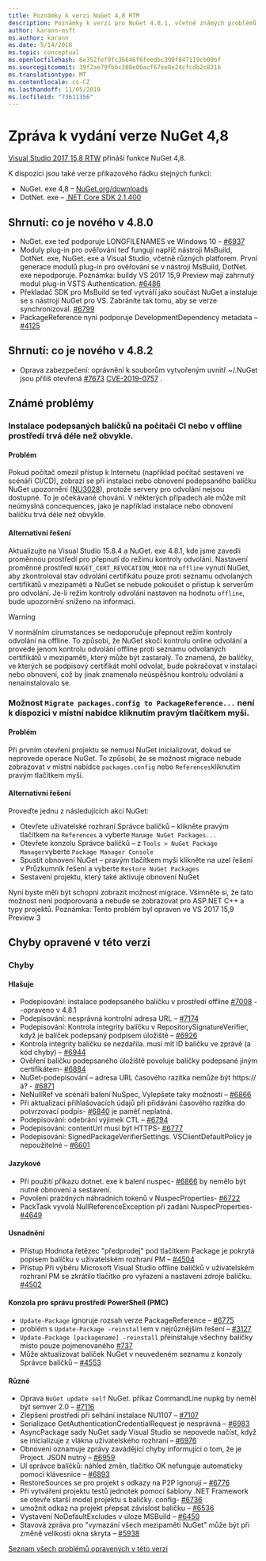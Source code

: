 ```yaml
---
title: Poznámky k verzi NuGet 4,8 RTM
description: Poznámky k verzi pro NuGet 4.8.1, včetně známých problémů, oprav chyb, přidaných funkcí a chcete odeslat obecnou.
author: karann-msft
ms.author: karann
ms.date: 5/14/2018
ms.topic: conceptual
ms.openlocfilehash: 6e352fef9fc36646f6feedbc390f847119cb00bf
ms.sourcegitcommit: 39f2ae79fbbc308e06acf67ee8e24cfcdb2c831b
ms.translationtype: MT
ms.contentlocale: cs-CZ
ms.lasthandoff: 11/05/2019
ms.locfileid: "73611356"
---
```

# <a name="nuget-48-release-notes"></a>Zpráva k vydání verze NuGet 4,8

[Visual Studio 2017 15,8 RTW](https://www.visualstudio.com/news/releasenotes/vs2017-relnotes) přináší funkce NuGet 4,8.


K dispozici jsou také verze příkazového řádku stejných funkcí:
* NuGet. exe 4,8 – [NuGet.org/downloads](https://nuget.org/downloads)
* DotNet. exe – [.NET Core SDK 2.1.400](https://www.microsoft.com/net/download/visual-studio-sdks)


## <a name="summary-whats-new-in-480"></a>Shrnutí: co je nového v 4.8.0
* NuGet. exe teď podporuje LONGFILENAMES ve Windows 10 – [#6937](https://github.com/NuGet/Home/issues/6937)
* Moduly plug-in pro ověřování teď fungují napříč nástroji MsBuild, DotNet. exe, NuGet. exe a Visual Studio, včetně různých platforem. První generace modulů plug-in pro ověřování se v nástroji MsBuild, DotNet. exe nepodporuje. Poznámka: buildy VS 2017 15,9 Preview mají zahrnutý modul plug-in VSTS Authentication. [#6486](https://github.com/NuGet/Home/issues/6486)
* Překladač SDK pro MsBuild se teď vytváří jako součást NuGet a instaluje se s nástroji NuGet pro VS. Zabráníte tak tomu, aby se verze synchronizoval. [#6799](https://github.com/NuGet/Home/issues/6799)
* PackageReference nyní podporuje DevelopmentDependency metadata – [#4125](https://github.com/NuGet/Home/issues/4125)

## <a name="summary-whats-new-in-482"></a>Shrnutí: co je nového v 4.8.2

* Oprava zabezpečení: oprávnění k souborům vytvořeným uvnitř ~/.NuGet jsou příliš otevřená [#7673](https://github.com/NuGet/Home/issues/7673) [CVE-2019-0757](https://portal.msrc.microsoft.com/en-us/security-guidance/advisory/CVE-2019-0757) .

## <a name="known-issues"></a>Známé problémy
### <a name="installing-signed-packages-on-a-ci-machine-or-in-an-offline-environment-takes-longer-than-usual"></a>Instalace podepsaných balíčků na počítači CI nebo v offline prostředí trvá déle než obvykle.

#### <a name="issue"></a>Problém
Pokud počítač omezil přístup k Internetu (například počítač sestavení ve scénáři CI/CD), zobrazí se při instalaci nebo obnovení podepsaného balíčku NuGet upozornění ([NU3028](https://docs.microsoft.com/nuget/reference/errors-and-warnings/nu3028)), protože servery pro odvolání nejsou dostupné. To je očekávané chování. V některých případech ale může mít neúmyslná concequences, jako je například instalace nebo obnovení balíčku trvá déle než obvykle.

#### <a name="workaround"></a>Alternativní řešení
Aktualizujte na Visual Studio 15.8.4 a NuGet. exe 4.8.1, kde jsme zavedli proměnnou prostředí pro přepnutí do režimu kontroly odvolání.
Nastavení proměnné prostředí `NUGET_CERT_REVOCATION_MODE` na `offline` vynutí NuGet, aby zkontroloval stav odvolání certifikátu pouze proti seznamu odvolaných certifikátů v mezipaměti a NuGet se nebude pokoušet o přístup k serverům pro odvolání. Je-li režim kontroly odvolání nastaven na hodnotu `offline`, bude upozornění sníženo na informaci.

> [!Warning]
> V normálním cirumstances se nedoporučuje přepnout režim kontroly odvolání na offline. To způsobí, že NuGet skočí kontrolu online odvolání a provede jenom kontrolu odvolání offline proti seznamu odvolaných certifikátů v mezipaměti, který může být zastaralý. To znamená, že balíčky, ve kterých se podpisový certifikát mohl odvolat, bude pokračovat v instalaci nebo obnovení, což by jinak znamenalo neúspěšnou kontrolu odvolání a nenainstalovalo se.

### <a name="the-migrate-packagesconfig-to-packagereference-option-is-not-available-in-the-right-click-context-menu"></a>Možnost `Migrate packages.config to PackageReference...` není k dispozici v místní nabídce kliknutím pravým tlačítkem myši.

#### <a name="issue"></a>Problém

Při prvním otevření projektu se nemusí NuGet inicializovat, dokud se neprovede operace NuGet. To způsobí, že se možnost migrace nebude zobrazovat v místní nabídce `packages.config` nebo `References`kliknutím pravým tlačítkem myši.

#### <a name="workaround"></a>Alternativní řešení

Proveďte jednu z následujících akcí NuGet:
* Otevřete uživatelské rozhraní Správce balíčků – klikněte pravým tlačítkem na `References` a vyberte `Manage NuGet Packages...`
* Otevřete konzolu Správce balíčků – z `Tools > NuGet Package Manager`vyberte `Package Manager Console`
* Spustit obnovení NuGet – pravým tlačítkem myši klikněte na uzel řešení v Průzkumník řešení a vyberte `Restore NuGet Packages`
* Sestavení projektu, který také aktivuje obnovení NuGet

Nyní byste měli být schopni zobrazit možnost migrace. Všimněte si, že tato možnost není podporovaná a nebude se zobrazovat pro ASP.NET C++ a typy projektů.
Poznámka: Tento problém byl opraven ve VS 2017 15,9 Preview 3

## <a name="issues-fixed-in-this-release"></a>Chyby opravené v této verzi

### <a name="bugs"></a>Chyby
#### <a name="signing"></a>Hlašuje
* Podepisování: instalace podepsaného balíčku v prostředí offline [#7008](https://github.com/NuGet/Home/issues/7008) --opraveno v 4.8.1
* Podepisování: nesprávná kontrolní adresa URL – [#7174](https://github.com/NuGet/Home/issues/7174)
* Podepisování: Kontrola integrity balíčku v RepositorySignatureVerifier, když je balíček podepsaný podpisem úložiště – [#6926](https://github.com/NuGet/Home/issues/6926)
* Kontrola integrity balíčku se nezdařila. musí mít ID balíčku ve zprávě (a kód chyby) – [#6944](https://github.com/NuGet/Home/issues/6944)
* Ověření balíčku podepsaného úložiště povoluje balíčky podepsané jiným certifikátem- [#6884](https://github.com/NuGet/Home/issues/6884)
* NuGet-podepisování – adresa URL časového razítka nemůže být https://á? - [#6871](https://github.com/NuGet/Home/issues/6871)
* NeNullRef ve scénáři balení NuSpec, Vylepšete taky možnosti – [#6866](https://github.com/NuGet/Home/issues/6866)
* Při aktualizaci přihlašovacích údajů při přidávání časového razítka do potvrzovací podpis- [#6840](https://github.com/NuGet/Home/issues/6840) je paměť neplatná.
* Podepisování: odebrání výjimek CTL – [#6794](https://github.com/NuGet/Home/issues/6794)
* Podepisování: contentUrl musí být HTTPS- [#6777](https://github.com/NuGet/Home/issues/6777)
* Podepisování: SignedPackageVerifierSettings. VSClientDefaultPolicy je nepoužitelné – [#6601](https://github.com/NuGet/Home/issues/6601)


#### <a name="pack"></a>Jazykové
* Při použití příkazu dotnet. exe k balení nuspec- [#6866](https://github.com/NuGet/Home/issues/6866) by nemělo být nutné obnovení a sestavení.
* Povolení prázdných náhradních tokenů v NuspecProperties- [#6722](https://github.com/NuGet/Home/issues/6722)
* PackTask vyvolá NullReferenceException při zadání NuspecProperties- [#4649](https://github.com/NuGet/Home/issues/4649)

#### <a name="accessibility"></a>Usnadnění
* Přístup Hodnota řetězec "předprodej" pod tlačítkem Package je pokrytá popisem balíčku v uživatelském rozhraní PM – [#4504](https://github.com/NuGet/Home/issues/4504)
* Přístup Při výběru Microsoft Visual Studio offline balíčků v uživatelském rozhraní PM se zkrátilo tlačítko pro vyřazení a nastavení zdroje balíčku. [#4502](https://github.com/NuGet/Home/issues/4502)

#### <a name="powershell-management-console-pmc"></a>Konzola pro správu prostředí PowerShell (PMC)
* `Update-Package` ignoruje rozsah verze PackageReference – [#6775](https://github.com/NuGet/Home/issues/6775)
* problém s `Update-Package -reinstall`em v nejrůznějším řešení – [#3127](https://github.com/NuGet/Home/issues/3127)
* `Update-Package [packagename] -reinstall` přeinstaluje všechny balíčky místo pouze pojmenovaného [#737](https://github.com/NuGet/Home/issues/737)
* Může aktualizovat balíček NuGet v neuvedeném seznamu z konzoly Správce balíčků – [#4553](https://github.com/NuGet/Home/issues/4553)

#### <a name="misc"></a>Různé
* Oprava `NuGet update self` NuGet. příkaz CommandLine nupkg by neměl být semver 2.0 – [#7116](https://github.com/NuGet/Home/issues/7116)
* Zlepšení prostředí při selhání instalace NU1107 – [#7107](https://github.com/NuGet/Home/issues/7107)
* Serializace GetAuthenticationCredentialRequest je nesprávná – [#6983](https://github.com/NuGet/Home/issues/6983)
* AsyncPackage sady NuGet sady Visual Studio se nepovede načíst, když se inicializuje z vlákna uživatelského rozhraní – [#6976](https://github.com/NuGet/Home/issues/6976)
* Obnovení oznamuje zprávy zavádějící chyby informující o tom, že je Project. JSON nutný – [#6959](https://github.com/NuGet/Home/issues/6959)
* UI správce balíčků: náhled změn, tlačítko OK nefunguje automaticky pomocí klávesnice – [#6893](https://github.com/NuGet/Home/issues/6893)
* RestoreSources se pro projekt s odkazy na P2P ignorují – [#6776](https://github.com/NuGet/Home/issues/6776)
* Při vytváření projektu testů jednotek pomocí šablony .NET Framework se otevře starší model projektu s balíčky. config- [#6736](https://github.com/NuGet/Home/issues/6736)
* umožnit odkaz na projekt přepsat závislost balíčku – [#6536](https://github.com/NuGet/Home/issues/6536)
* Vystavení NoDefaultExcludes v úloze MSBuild – [#6450](https://github.com/NuGet/Home/issues/6450)
* Stavová zpráva pro "vymazání všech mezipaměti NuGet" může být při změně velikosti okna skryta – [#5938](https://github.com/NuGet/Home/issues/5938)


[Seznam všech problémů opravených v této verzi](https://github.com/NuGet/Home/issues?q=is%3Aissue+is%3Aclosed+milestone%3A%224.8")
